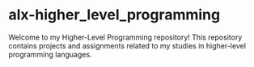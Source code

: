 # alx-higher_level_programming

Welcome to my Higher-Level Programming repository! 
This repository contains projects and assignments 
related to my studies in higher-level programming languages.


